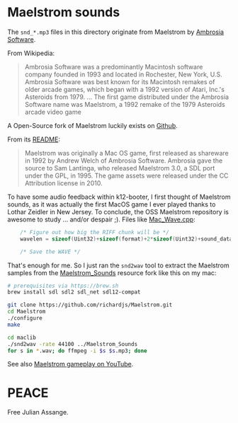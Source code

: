 # Maelstrom sounds

The `snd_*.mp3` files in this directory originate from Maelstrom by
[Ambrosia Software](https://en.wikipedia.org/wiki/Ambrosia_Software).

From Wikipedia:

> Ambrosia Software was a predominantly Macintosh software company
> founded in 1993 and located in Rochester, New York, U.S.
> Ambrosia Software was best known for its Macintosh remakes of older
> arcade games, which began with a 1992 version of Atari, Inc.'s Asteroids from 1979.
> ...
> The first game distributed under the Ambrosia Software name was Maelstrom, a 1992
> remake of the 1979 Asteroids arcade video game

A Open-Source fork of Maelstrom luckily exists on [Github](https://github.com/richardjs/Maelstrom).

From its [README](https://github.com/richardjs/Maelstrom/blob/master/README.md):

> Maelstrom was originally a Mac OS game, first released as shareware
> in 1992 by Andrew Welch of Ambrosia Software. Ambrosia gave the source
> to Sam Lantinga, who released Maelstrom 3.0, a SDL port under the GPL, in 1995.
> The game assets were released under the CC Attribution license in 2010.

To have some audio feedback within k12-booter, I first thought of
Maelstrom sounds, as it was actually the first MacOS game I ever
played thanks to Lothar Zeidler in New Jersey. To conclude, the
OSS Maelstrom repository is awesome to study ... and/or despair ;).
Files like [Mac_Wave.cpp](https://github.com/richardjs/Maelstrom/blob/master/maclib/Mac_Wave.cpp#L554):

```cpp
	/* Figure out how big the RIFF chunk will be */
	wavelen = sizeof(Uint32)+sizeof(format)+2*sizeof(Uint32)+sound_datalen;

	/* Save the WAVE */
```

That's enough for me. So I just ran the `snd2wav` tool to extract the Maelstrom
samples from the [Maelstrom_Sounds](https://github.com/richardjs/Maelstrom/blob/master/Maelstrom_Sounds)
resource fork like this on my mac:

```bash
# prerequisites via https://brew.sh
brew install sdl sdl2 sdl_net sdl12-compat

git clone https://github.com/richardjs/Maelstrom.git
cd Maelstrom
./configure
make

cd maclib
./snd2wav -rate 44100 ../Maelstrom_Sounds
for s in *.wav; do ffmpeg -i $s $s.mp3; done
```

See also [Maelstrom gameplay on YouTube](https://www.youtube.com/watch?v=bWGI-MHSpH8).

# PEACE

Free Julian Assange.

